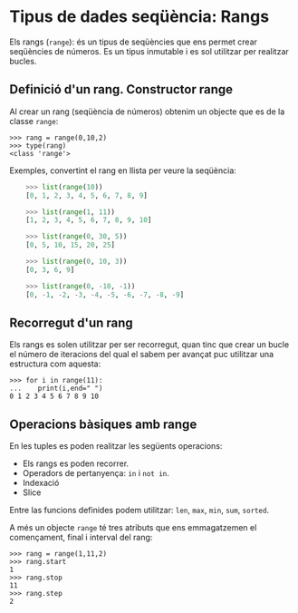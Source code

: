 # Tipus de dades seqüència: Rangs

Els rangs (`range`): és un tipus de seqüències que ens permet crear seqüències de números. Es un tipus inmutable i es sol utilitzar per realitzar bucles.

## Definició d'un rang. Constructor range

Al crear un rang (seqüència de números) obtenim un objecte que es de la classe `range`:

	>>> rang = range(0,10,2)
	>>> type(rang)
	<class 'range'>

Exemples, convertint el rang en llista per veure la seqüència:
```python
	>>> list(range(10))
	[0, 1, 2, 3, 4, 5, 6, 7, 8, 9]
```

```python
	>>> list(range(1, 11))
	[1, 2, 3, 4, 5, 6, 7, 8, 9, 10]
```

```python
	>>> list(range(0, 30, 5))
	[0, 5, 10, 15, 20, 25]
```

```python
	>>> list(range(0, 10, 3))
	[0, 3, 6, 9]
```

```python
	>>> list(range(0, -10, -1))
	[0, -1, -2, -3, -4, -5, -6, -7, -8, -9]
```
## Recorregut d'un rang

Els rangs es solen utilitzar per ser recorregut, quan tinc que crear un bucle el número de iteracions del qual el sabem per avançat puc utilitzar una estructura com aquesta:

	>>> for i in range(11):
	...    print(i,end=" ")
	0 1 2 3 4 5 6 7 8 9 10  

## Operacions bàsiques amb range

En les tuples es poden realitzar les següents operacions:

* Els rangs es poden recorrer.
* Operadors de pertanyença: `in` i `not in`.
* Indexació
* Slice

Entre las funcions definides podem utilitzar: `len`, `max`, `min`,  `sum`, `sorted`.

A més un objecte `range` té tres atributs que ens emmagatzemen el començament, final i interval del rang:

	>>> rang = range(1,11,2)
	>>> rang.start
	1
	>>> rang.stop
	11
	>>> rang.step
	2
